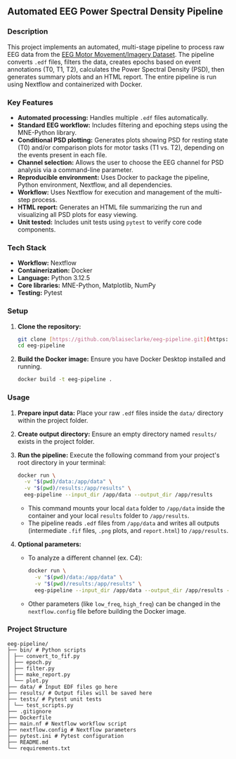 ## Automated EEG Power Spectral Density Pipeline

### Description

This project implements an automated, multi-stage pipeline to process raw EEG data from the [EEG Motor Movement/Imagery Dataset](https://physionet.org/content/eegmmidb/1.0.0/). The pipeline converts `.edf` files, filters the data, creates epochs based on event annotations (T0, T1, T2), calculates the Power Spectral Density (PSD), then generates summary plots and an HTML report. The entire pipeline is run using Nextflow and containerized with Docker.

### Key Features

* **Automated processing:** Handles multiple `.edf` files automatically.
* **Standard EEG workflow:** Includes filtering and epoching steps using the MNE-Python library.
* **Conditional PSD plotting:** Generates plots showing PSD for resting state (T0) and/or comparison plots for motor tasks (T1 vs. T2), depending on the events present in each file.
* **Channel selection:** Allows the user to choose the EEG channel for PSD analysis via a command-line parameter.
* **Reproducible environment:** Uses Docker to package the pipeline, Python environment, Nextflow, and all dependencies.
* **Workflow:** Uses Nextflow for execution and management of the multi-step process.
* **HTML report:** Generates an HTML file summarizing the run and visualizing all PSD plots for easy viewing.
* **Unit tested:** Includes unit tests using `pytest` to verify core code components.

### Tech Stack

* **Workflow:** Nextflow
* **Containerization:** Docker
* **Language:** Python 3.12.5
* **Core libraries:** MNE-Python, Matplotlib, NumPy
* **Testing:** Pytest

### Setup

1.  **Clone the repository:**
    ```bash
    git clone [https://github.com/blaiseclarke/eeg-pipeline.git](https://github.com/blaiseclarke/eeg-pipeline.git)
    cd eeg-pipeline
    ```

2.  **Build the Docker image:** Ensure you have Docker Desktop installed and running.
    ```bash
    docker build -t eeg-pipeline .
    ```

### Usage

1.  **Prepare input data:** Place your raw `.edf` files inside the `data/` directory within the project folder.
2.  **Create output directory:** Ensure an empty directory named `results/` exists in the project folder.
3.  **Run the pipeline:** Execute the following command from your project's root directory in your terminal:

    ```bash
    docker run \
      -v "$(pwd)/data:/app/data" \
      -v "$(pwd)/results:/app/results" \
      eeg-pipeline --input_dir /app/data --output_dir /app/results
    ```

    * This command mounts your local `data` folder to `/app/data` inside the container and your local `results` folder to `/app/results`.
    * The pipeline reads `.edf` files from `/app/data` and writes all outputs (intermediate `.fif` files, `.png` plots, and `report.html`) to `/app/results`.

4.  **Optional parameters:**
    * To analyze a different channel (ex. C4):
        ```bash
        docker run \
          -v "$(pwd)/data:/app/data" \
          -v "$(pwd)/results:/app/results" \
          eeg-pipeline --input_dir /app/data --output_dir /app/results --pick_channel C4
        ```
    * Other parameters (like `low_freq`, `high_freq`) can be changed in the `nextflow.config` file before building the Docker image.

### Project Structure
```
eeg-pipeline/
├── bin/ # Python scripts
│ ├── convert_to_fif.py
│ ├── epoch.py
│ ├── filter.py
│ ├── make_report.py
│ └── plot.py
├── data/ # Input EDF files go here
├── results/ # Output files will be saved here
├── tests/ # Pytest unit tests
│ └── test_scripts.py
├── .gitignore
├── Dockerfile
├── main.nf # Nextflow workflow script
├── nextflow.config # Nextflow parameters
├── pytest.ini # Pytest configuration
├── README.md
└── requirements.txt
```

